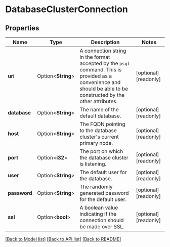 # DatabaseClusterConnection

## Properties

Name | Type | Description | Notes
------------ | ------------- | ------------- | -------------
**uri** | Option<**String**> | A connection string in the format accepted by the `psql` command. This is provided as a convenience and should be able to be constructed by the other attributes. | [optional][readonly]
**database** | Option<**String**> | The name of the default database. | [optional][readonly]
**host** | Option<**String**> | The FQDN pointing to the database cluster's current primary node. | [optional][readonly]
**port** | Option<**i32**> | The port on which the database cluster is listening. | [optional][readonly]
**user** | Option<**String**> | The default user for the database. | [optional][readonly]
**password** | Option<**String**> | The randomly generated password for the default user. | [optional][readonly]
**ssl** | Option<**bool**> | A boolean value indicating if the connection should be made over SSL. | [optional][readonly]

[[Back to Model list]](../README.md#documentation-for-models) [[Back to API list]](../README.md#documentation-for-api-endpoints) [[Back to README]](../README.md)


